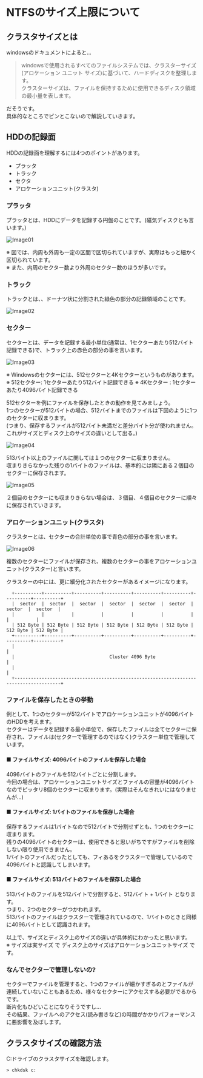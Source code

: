 # NTFSのサイズ上限について
## クラスタサイズとは
windowsのドキュメントによると...
> windowsで使用されるすべてのファイルシステムでは、クラスターサイズ(アロケーション ユニット サイズ)に基づいて、ハードディスクを整理します。  
> クラスターサイズは、ファイルを保持するために使用できるディスク領域の最小量を表します。

だそうです。  
具体的なところでピンとこないので解説していきます。
## HDDの記録面
HDDの記録面を理解するには4つのポイントがあります。
- プラッタ
- トラック
- セクタ
- アロケーションユニット(クラスタ)

### プラッタ
プラッタとは、HDDにデータを記録する円盤のことです。(磁気ディスクとも言います。)
  
![Image01](./images/ntfs-01.jpg)
  
※ 図では、内周も外周も一定の区間で区切られていますが、実際はもっと細かく区切られています。  
※ また、内周のセクター数より外周のセクター数のほうが多いです。
### トラック
トラックとは、、ドーナツ状に分割された緑色の部分の記録領域のことです。
  
![Image02](./images/ntfs-02.jpg)
  
### セクター
セクターとは、データを記録する最小単位(通常は、1セクターあたり512バイト記録できる)で、トラック上の赤色の部分の事を言います。
  
![Image03](./images/ntfs-03.jpg)
  
※ Windowsのセクターには、512セクターと4Kセクターというものがあります。 
※ 512セクター: 1セクターあたり512バイト記録できる
※ 4Kセクター : 1セクターあたり4096バイト記録できる
  
512セクターを例にファイルを保存したときの動作を見てみましょう。  
1つのセクターが512バイトの場合、512バイトまでのファイルは下図のように1つのセクターに収まります。  
(つまり、保存するファイルが512バイト未満だと差分バイト分が使われません。これがサイズとディスク上のサイズの違いとして出る。)
  
![Image04](./images/ntfs-04.jpg)
  
513バイト以上のファイルに関しては１つのセクターに収まりません。  
収まりきらなかった残りの1バイトのファイルは、基本的には隣にある２個目のセクターに保存されます。
  
![Image05](./images/ntfs-05.jpg)
  
２個目のセクターにも収まりきらない場合は、３個目、４個目のセクターに順々に保存されていきます。
### アロケーションユニット(クラスタ)
クラスターとは、セクターの合計単位の事で青色の部分の事を言います。  
  
![Image06](./images/ntfs-06.jpg)
  
複数のセクターにファイルが保存され、複数のセクターの事をアロケーションユニット(クラスター)と言います。  
  
クラスターの中には、更に細分化されたセクターがあるイメージになります。
```
  +----------+----------+----------+----------+----------+----------+----------+----------+
  |  sector  |  sector  |  sector  |  sector  |  sector  |  sector  |  sector  |  sector  |
  |          |          |          |          |          |          |          |          |
  | 512 Byte | 512 Byte | 512 Byte | 512 Byte | 512 Byte | 512 Byte | 512 Byte | 512 Byte |
  +----------+----------+----------+----------+----------+----------+----------+----------+
  |                                                                                       |
  |                                   Cluster 4096 Byte                                   |
  |                                                                                       |
  +---------------------------------------------------------------------------------------+
```
### ファイルを保存したときの挙動
例として、1つのセクターが512バイトでアロケーションユニットが4096バイトのHDDを考えます。  
セクターはデータを記録する最小単位で、保存したファイルは全てセクターに保存され、ファイルは(セクターで管理するのではなく)クラスター単位で管理しています。
#### ■ ファイルサイズ: 4096バイトのファイルを保存した場合
4096バイトのファイルを512バイトごとに分割します。  
今回の場合は、アロケーションユニットサイズとファイルの容量が4096バイトなのでピッタリ8個のセクターに収まります。(実際はそんなきれいにはなりませんが...)

#### ■ ファイルサイズ: 1バイトのファイルを保存した場合
保存するファイルは1バイトなので512バイトで分割せずとも、1つのセクターに収まります。  
残りの4096バイトのセクターは、使用できると思いがちですがファイルを削除しない限り使用できません。  
1バイトのファイルだったとしても、フィあるをクラスターで管理しているので4096バイトと認識してしまいます。

#### ■ ファイルサイズ: 513バイトのファイルを保存した場合
513バイトのファイルを512バイトで分割すると、512バイト + 1バイト となります。  
つまり、2つのセクターがつかわれます。  
513バイトのファイルはクラスターで管理されているので、1バイトのときと同様に4096バイトとして認識されます。
  
以上で、サイズとディスク上のサイズの違いが具体的にわかったと思います。  
※ サイズは実サイズ で ディスク上のサイズはアロケーションユニットサイズ です。

### なんでセクターで管理しないの?
セクターでファイルを管理すると、1つのファイルが細かすぎるのとファイルが連続していないこともあるため、様々なセクターにアクセスする必要がでるからです。  
断片化もひどいことになりそうですし...  
その結果、ファイルへのアクセス(読み書きなど)の時間がかかりパフォーマンスに悪影響を及ぼします。
## クラスタサイズの確認方法
C:ドライブのクラスタサイズを確認します。
```
> chkdsk c:
```
